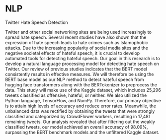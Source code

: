 # NLP
Twitter Hate Speech Detection 

Twitter and other social networking sites are being used increasingly to spread hate speech. Several recent studies have also shown that the expression of hate speech leads to hate crimes such as Islamophobic attacks. Due to the increasing popularity of social media sites and the negative societal effects of hateful speech, it is crucial to develop automated tools for detecting hateful speech. Our goal in this research is to develop a natural language processing model for detecting hate speech on Twitter. Our review of previous studies indicates that the BERT model consistently results in effective measures. We will therefore be using the BERT base model as our NLP method to detect hateful speech from hugging face transformers along with the BERTokenizer to preprocess the data. This study will make use of the Kaggle dataset, which includes 25,296 tweets classified as offensive, hateful, or neither. We also utilized the Python language, TensorFlow, and NumPy. Therefore, our primary objective is to attain high levels of accuracy and reduce error rates. Meanwhile, the unbalanced data was rectified by obtaining the tweets that were strongly classified and categorized by CrowdFlower workers, resulting in 17,481 remaining tweets. Our analysis revealed that after filtering out the weakly classified tweets, our model achieved an overall accuracy of 98.09%, surpassing the BERT benchmark models and the unfiltered Kaggle dataset.

